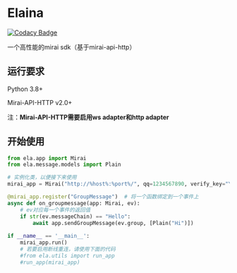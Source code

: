 # Elaina

[![Codacy Badge](https://api.codacy.com/project/badge/Grade/817020a83bed49f9b5be3c150eedfc91)](https://app.codacy.com/gh/wyapx/Elaina?utm_source=github.com&utm_medium=referral&utm_content=wyapx/Elaina&utm_campaign=Badge_Grade_Settings)

一个高性能的mirai sdk（基于mirai-api-http）

## 运行要求

Python 3.8+

Mirai-API-HTTP v2.0+

注：**Mirai-API-HTTP需要启用ws adapter和http adapter**

## 开始使用

```python
from ela.app import Mirai
from ela.message.models import Plain

# 实例化类，以便接下来使用
mirai_app = Mirai("http://%host%:%port%/", qq=1234567890, verify_key="YourVerifyKeyHere")

@mirai_app.register("GroupMessage")  # 将一个函数绑定到一个事件上
async def on_groupmessage(app: Mirai, ev):
    # ev对应每一个事件的返回值
    if str(ev.messageChain) == "Hello":
        await app.sendGroupMessage(ev.group, [Plain("Hi")])
        
if __name__ == '__main__':
    mirai_app.run()
    # 若要启用断线重连，请使用下面的代码
    #from ela.utils import run_app
    #run_app(mirai_app)
```

